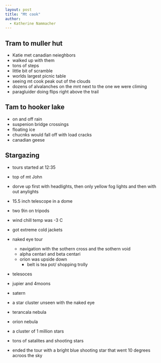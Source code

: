 ```yaml
---
layout: post
title: "Mt cook"
author:
  - Katherine Nammacher
---
```


## Tram to muller hut
- Katie met canadian neieghbors
- walked up with them
- tons of steps
- little bit of scramble
- worlds largest picnic table
- seeing mt cook peak out of the clouds
- dozens of alvalanches on the mnt next to the one we were climing
- paragluider doing flips right above the trail

## Tam to hooker lake
- on and off rain
- suspenion bridge crossings
- floating ice
 - chucnks would fall off with load cracks
- canadian geese

## Stargazing
- tours started at 12:35
- top of mt John
- dorve up first with headlights, then only yellow fog lights and then with out anylights
- 15.5 inch telescope in a dome
- two 9in on tripods
- wind chill temp was -3 C
- got extreme cold jackets
- naked eye tour
  - navigation with the sothern cross and the sothern void
  - alpha centari and beta centari
  - orion was upside down
    - belt is  tea pot/ shopping trolly
- telesoces
 - jupier and 4moons
 - satern 
 - a star cluster unseen with the naked eye
 - terancala nebula
 - orion nebula
 - a cluster of 1 million stars

- tons of satalites and shooting stars
- ended the tour with a bright blue shooting star that went 10 degrees acroos the sky